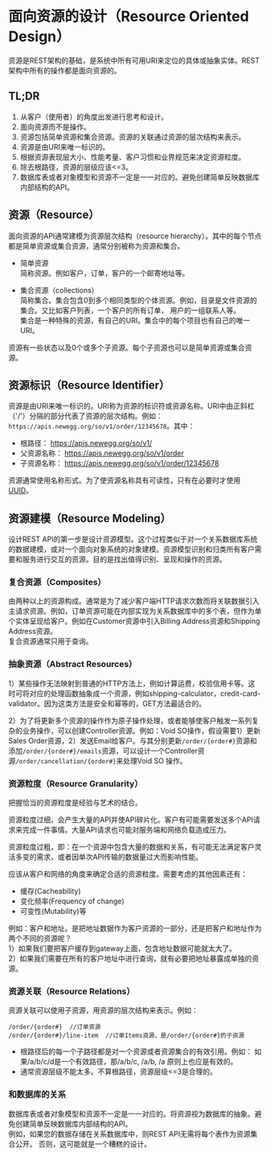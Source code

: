 # 面向资源的设计（Resource Oriented Design）
资源是REST架构的基础，是系统中所有可用URI来定位的具体或抽象实体。REST架构中所有的操作都是面向资源的。


## TL;DR
1. 从客户（使用者）的角度出发进行思考和设计。  
2. 面向资源而不是操作。
3. 资源包括简单资源和集合资源。资源的关联通过资源的层次结构来表示。
4. 资源是由URI来唯一标识的。
5. 根据资源表现层大小、性能考量、客户习惯和业界规范来决定资源粒度。
6. 除去根路径，资源的层级应该<=3。
7. 数据库表或者对象模型和资源不一定是一一对应的。避免创建简单反映数据库内部结构的API。


## 资源（Resource）
面向资源的API通常建模为资源层次结构（resource hierarchy）。其中的每个节点都是简单资源或集合资源，通常分别被称为资源和集合。

- 简单资源   
简称资源。例如客户，订单，客户的一个邮寄地址等。

- 集合资源（collections）   
简称集合。集合包含0到多个相同类型的个体资源。例如，目录是文件资源的集合。又比如客户列表，一个客户的所有订单， 用户的一组联系人等。  
集合是一种特殊的资源，有自己的URI。集合中的每个项目也有自己的唯一URI。

资源有一些状态以及0个或多个子资源。每个子资源也可以是简单资源或集合资源。


## 资源标识（Resource Identifier）
资源是由URI来唯一标识的。URI称为资源的标识符或资源名称。URI中由正斜杠（'/'）分隔的部分代表了资源的层次结构。例如：`https://apis.newegg.org/so/v1/order/12345678`。其中：
- 根路径： https://apis.newegg.org/so/v1/  
- 父资源名称： https://apis.newegg.org/so/v1/order
- 子资源名称： https://apis.newegg.org/so/v1/order/12345678

资源通常使用名称形式。为了使资源名称具有可读性，只有在必要时才使用[UUID](https://tools.ietf.org/html/rfc4122)。


## 资源建模（Resource Modeling）
设计REST API的第一步是设计资源模型。这个过程类似于对一个关系数据库系统的数据建模，或对一个面向对象系统的对象建模。资源模型识别和归类所有客户需要和服务进行交互的资源。目的是找出值得识别、呈现和操作的资源。  


### 复合资源（Composites）
由两种以上的资源构成。通常是为了减少客户端HTTP请求次数而将关联数据引入主请求资源。例如，订单资源可能在内部实现为关系数据库中的多个表，但作为单个实体呈现给客户。例如在Customer资源中引入Billing Address资源和Shipping Address资源。  
复合资源通常只用于查询。


### 抽象资源（Abstract Resources）
1）某些操作无法映射到普通的HTTP方法上，例如计算运费，校验信用卡等。这时可将对应的处理函数抽象成一个资源，例如shipping-calculator，credit-card-validator。因为这类方法是安全和幂等的，GET方法最适合的。  

2）为了将更新多个资源的操作作为原子操作处理，或者能够使客户触发一系列复杂的业务操作，可以创建Controller资源。例如：Void SO操作，假设需要1）更新Sales Order资源，2）发送Email给客户。与其分别更新`/order/{order#}`资源和添加`/order/{order#}/emails`资源，可以设计一个Controller资源`/order/cancellation/{order#}`来处理Void SO 操作。


### 资源粒度（Resource Granularity）
把握恰当的资源粒度是经验与艺术的结合。

资源粒度过细，会产生大量的API并使API碎片化。客户有可能需要发送多个API请求来完成一件事情。大量API请求也可能对服务端和网络负载造成压力。

资源粒度过粗，即：在一个资源中包含大量的数据和关系，有可能无法满足客户灵活多变的需求，或者因单次API传输的数据量过大而影响性能。

应该从客户和网络的角度来确定合适的资源粒度。需要考虑的其他因素还有：
- 缓存(Cacheability)
- 变化频率(Frequency of change)
- 可变性(Mutability)等

例如：客户和地址。是把地址数据作为客户资源的一部分，还是把客户和地址作为两个不同的资源呢？  
  1）如果我们要把客户缓存到gateway上面，包含地址数据可能就太大了。  
  2）如果我们需要在所有的客户地址中进行查询，就有必要把地址暴露成单独的资源。  


### 资源关联（Resource Relations）
资源关联可以使用子资源，用资源的层次结构来表示。例如：  
```
/order/{order#}  //订单资源
/order/{order#}/line-item  //订单Items资源，是/order/{order#}的子资源
```
- 根路径后的每一个子路径都是对一个资源或者资源集合的有效引用。例如：
如果/a/b/c/d是一个有效路径，那/a/b/c, /a/b, /a 原则上也应是有效的。
- 通常资源层级不能太多。不算根路径，资源层级<=3是合理的。


### 和数据库的关系
数据库表或者对象模型和资源不一定是一一对应的。将资源视为数据库的抽象。避免创建简单反映数据库内部结构的API。    
例如，如果您的数据存储在关系数据库中，则REST API无需将每个表作为资源集合公开。 否则，这可能就是一个糟糕的设计。
